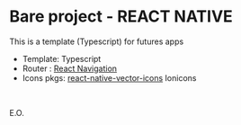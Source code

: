 # Bare project - REACT NATIVE

This is a template (Typescript) for futures apps

- Template: Typescript
- Router : <a href="https://reactnavigation.org/">React Navigation</a>
- Icons pkgs: <a href="https://github.com/oblador/react-native-vector-icons">react-native-vector-icons</a> Ionicons 
<br>



E.O.
